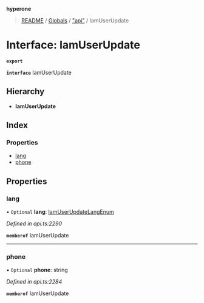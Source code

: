 **hyperone**

> [README](../README.md) / [Globals](../globals.md) / ["api"](../modules/_api_.md) / IamUserUpdate

# Interface: IamUserUpdate

**`export`** 

**`interface`** IamUserUpdate

## Hierarchy

* **IamUserUpdate**

## Index

### Properties

* [lang](_api_.iamuserupdate.md#lang)
* [phone](_api_.iamuserupdate.md#phone)

## Properties

### lang

• `Optional` **lang**: [IamUserUpdateLangEnum](../enums/_api_.iamuserupdatelangenum.md)

*Defined in api.ts:2290*

**`memberof`** IamUserUpdate

___

### phone

• `Optional` **phone**: string

*Defined in api.ts:2284*

**`memberof`** IamUserUpdate
